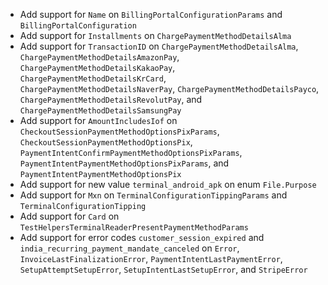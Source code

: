 * Add support for `Name` on `BillingPortalConfigurationParams` and `BillingPortalConfiguration`
* Add support for `Installments` on `ChargePaymentMethodDetailsAlma`
* Add support for `TransactionID` on `ChargePaymentMethodDetailsAlma`, `ChargePaymentMethodDetailsAmazonPay`, `ChargePaymentMethodDetailsKakaoPay`, `ChargePaymentMethodDetailsKrCard`, `ChargePaymentMethodDetailsNaverPay`, `ChargePaymentMethodDetailsPayco`, `ChargePaymentMethodDetailsRevolutPay`, and `ChargePaymentMethodDetailsSamsungPay`
* Add support for `AmountIncludesIof` on `CheckoutSessionPaymentMethodOptionsPixParams`, `CheckoutSessionPaymentMethodOptionsPix`, `PaymentIntentConfirmPaymentMethodOptionsPixParams`, `PaymentIntentPaymentMethodOptionsPixParams`, and `PaymentIntentPaymentMethodOptionsPix`
* Add support for new value `terminal_android_apk` on enum `File.Purpose`
* Add support for `Mxn` on `TerminalConfigurationTippingParams` and `TerminalConfigurationTipping`
* Add support for `Card` on `TestHelpersTerminalReaderPresentPaymentMethodParams`
* Add support for error codes `customer_session_expired` and `india_recurring_payment_mandate_canceled` on `Error`, `InvoiceLastFinalizationError`, `PaymentIntentLastPaymentError`, `SetupAttemptSetupError`, `SetupIntentLastSetupError`, and `StripeError`